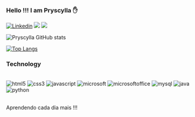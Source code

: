 ### Hello !!! I am Pryscylla ✋

[![Linkedin](https://img.shields.io/badge/LinkedIn-0077B5?style=for-the-badge&logo=linkedin&logoColor=white)](https://www.linkedin.com/in/pryscylla-oliveira-analista/)
<a href = "mailto:pryscyllaestetica@gmail.com"><img src="https://img.shields.io/badge/Gmail-D14836?style=for-the-badge&logo=gmail&logoColor=white" target="_blank"></a>
 <a href="https://discord.Pryscylla#2281" target="_blank"><img src="https://img.shields.io/badge/Discord-7289DA?style=for-the-badge&logo=discord&logoColor=white" target="_blank"></a>


![Pryscylla GitHub stats](https://github-readme-stats.vercel.app/api?username=PryscyllaOliveira&show_icons=true&theme=synthwave)

[![Top Langs](https://github-readme-stats.vercel.app/api/top-langs/?username=PryscyllaOliveira&layout=compact)](https://github.com/anuraghazra/github-readme-stats)

### Technology

<div style="display: inline_block"><br/>
    <img align="center" alt="html5"src="https://img.shields.io/badge/HTML5-E34F26?style=for-the-badge&logo=html5&logoColor=white"/>
    <img align="center" alt="css3"src="https://img.shields.io/badge/CSS3-1572B6?style=for-the-badge&logo=css3&logoColor=white"/>
    <img align="center" alt="javascript"src="https://img.shields.io/badge/JavaScript-F7DF1E?style=for-the-badge&logo=javascript&logoColor=black"/>
    <img align="center" alt="microsoft"src="https://img.shields.io/badge/Microsoft-666666?style=for-the-badge&logo=microsoft&logoColor=white"/>
    <img align="center" alt="microsoftoffice"src="https://img.shields.io/badge/Microsoft_Office-D83B01?style=for-the-badge&logo=microsoft-office&logoColor=white"/>
    <img align="center" alt="mysql"src="https://img.shields.io/badge/MySQL-00000F?style=for-the-badge&logo=mysql&logoColor=white"/>
    <img align="center" alt="java"src="https://img.shields.io/badge/Java-ED8B00?style=for-the-badge&logo=openjdk&logoColor=white"/>
    <img align="center" alt="python"src="https://img.shields.io/badge/Python-14354C?style=for-the-badge&logo=python&logoColor=white"/>


</div><br/>

Aprendendo cada dia mais !!!



